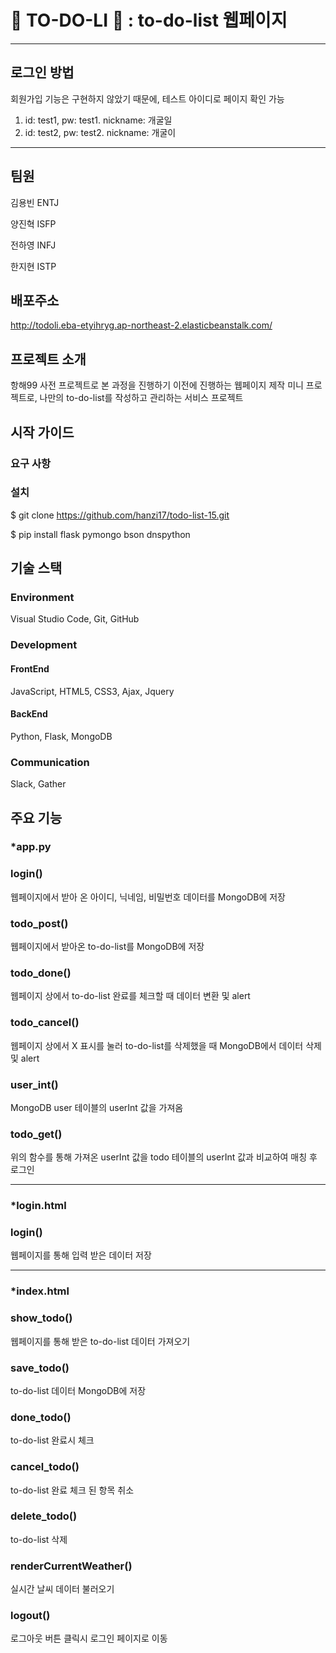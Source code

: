 # 🐸 TO-DO-LI 🐸 : to-do-list 웹페이지

---

## 로그인 방법
회원가입 기능은 구현하지 않았기 때문에, 테스트 아이디로 페이지 확인 가능
1. id: test1, pw: test1. nickname: 개굴일
2. id: test2, pw: test2. nickname: 개굴이

---

## 팀원
김용빈 ENTJ

양진혁 ISFP

전하영 INFJ

한지현 ISTP

## 배포주소
http://todoli.eba-etyihryg.ap-northeast-2.elasticbeanstalk.com/

## 프로젝트 소개
항해99 사전 프로젝트로 본 과정을 진행하기 이전에 진행하는 웹페이지 제작 미니 프로젝트로, 나만의 to-do-list를 작성하고 관리하는 서비스 프로젝트

## 시작 가이드
### 요구 사항

### 설치 
$ git clone https://github.com/hanzi17/todo-list-15.git

$ pip install flask pymongo bson dnspython

## 기술 스택
### Environment
Visual Studio Code, Git, GitHub
### Development
#### FrontEnd
JavaScript, HTML5, CSS3, Ajax, Jquery
#### BackEnd
Python, Flask, MongoDB
### Communication
Slack, Gather

## 주요 기능
### *app.py

### login()
웹페이지에서 받아 온 아이디, 닉네임, 비밀번호 데이터를 MongoDB에 저장

### todo_post()
웹페이지에서 받아온 to-do-list를 MongoDB에 저장

### todo_done()
웹페이지 상에서 to-do-list 완료를 체크할 때 데이터 변환 및 alert 

### todo_cancel()
웹페이지 상에서 X 표시를 눌러 to-do-list를 삭제했을 때 MongoDB에서 데이터 삭제 및 alert

### user_int()
MongoDB user 테이블의 userInt 값을 가져옴

### todo_get()
위의 함수를 통해 가져온 userInt 값을 todo 테이블의 userInt 값과 비교하여 매칭 후 로그인

----------------

### *login.html

### login()
웹페이지를 통해 입력 받은 데이터 저장

----------------

### *index.html

### show_todo()
웹페이지를 통해 받은 to-do-list 데이터 가져오기

### save_todo()
to-do-list 데이터 MongoDB에 저장

### done_todo()
to-do-list 완료시 체크

### cancel_todo()
to-do-list 완료 체크 된 항목 취소

### delete_todo()
to-do-list 삭제

### renderCurrentWeather()
실시간 날씨 데이터 불러오기

### logout()
로그아웃 버튼 클릭시 로그인 페이지로 이동

